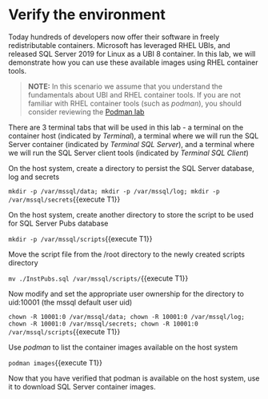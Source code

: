 # Verify the environment

Today hundreds of developers now offer their software in freely redistributable containers. Microsoft 
has leveraged RHEL UBIs, and released SQL Server 2019 for Linux as a UBI 8 container. In this lab, we
will demonstrate how you can use these available images using RHEL container tools.

> **NOTE:** In this scenario we assume that you understand the fundamentals about UBI and RHEL container tools. If you are not familiar with RHEL container tools (such as *podman*), you should consider reviewing the [Podman lab](https://lab.redhat.com/podman-deploy)

There are 3 terminal tabs that will be used in this lab - a terminal on the container host (indicated by *Terminal*), a terminal where we will run the SQL Server container (indicated by *Terminal SQL Server*), and a terminal where we will run the SQL Server client tools (indicated by *Terminal SQL Client*)

On the host system, create a directory to persist the SQL Server database, log and secrets

`mkdir -p /var/mssql/data; mkdir -p /var/mssql/log; mkdir -p /var/mssql/secrets`{{execute T1}}

On the host system, create another directory to store the script to be used for SQL Server Pubs database

`mkdir -p /var/mssql/scripts`{{execute T1}}

Move the script file from the /root directory to the newly created scripts directory

`mv ./InstPubs.sql /var/mssql/scripts/`{{execute T1}}

Now modify and set the appropriate user ownership for the directory to uid:10001 (the mssql default user uid) 

`chown -R 10001:0 /var/mssql/data; chown -R 10001:0 /var/mssql/log; chown -R 10001:0 /var/mssql/secrets; chown -R 10001:0 /var/mssql/scripts`{{execute T1}}

Use *podman* to list the container images available on the host system

`podman images`{{execute T1}}

Now that you have verified that podman is available on the host system, use it to download SQL Server container images.
